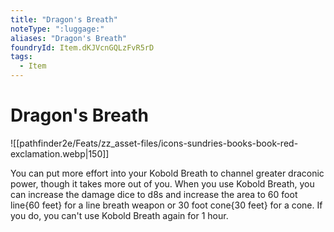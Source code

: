 ```yaml
---
title: "Dragon's Breath"
noteType: ":luggage:"
aliases: "Dragon's Breath"
foundryId: Item.dKJVcnGQLzFvR5rD
tags:
  - Item
---
```


# Dragon's Breath
![[pathfinder2e/Feats/zz_asset-files/icons-sundries-books-book-red-exclamation.webp|150]]

You can put more effort into your Kobold Breath to channel greater draconic power, though it takes more out of you. When you use Kobold Breath, you can increase the damage dice to d8s and increase the area to 60 foot line{60 feet} for a line breath weapon or 30 foot cone{30 feet} for a cone. If you do, you can't use Kobold Breath again for 1 hour.
